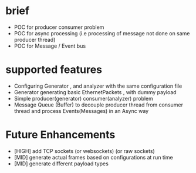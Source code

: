 # brief

- POC for producer consumer problem
- POC for async processing (i.e processing of message not done on same producer thread)
- POC for Message / Event bus

# supported features

- Configuring Generator , and analyzer with the same configuration file
- Generator generating basic EthernetPackets , with dummy payload
- Simple producer(generator) consumer(analyzer) problem
- Message Queue (Buffer) to decouple producer thread from consumer thread and process Events(Messages) in an Async way

# Future Enhancements

- [HIGH] add TCP sockets (or websockets) (or raw sockets)
- [MID] generate actual frames based on configurations at run time
- [MID] generate different payload types
